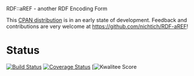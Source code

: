 RDF::aREF - another RDF Encoding Form

This [CPAN distribution](https://metacpan.org/release/RDF-aREF) is in an
early state of development. Feedback and contributions are very welcome at
<https://github.com/nichtich/RDF-aREF>!

# Status

[![Build
Status](https://travis-ci.org/nichtich/RDF-aREF.png)](https://travis-ci.org/nichtich/RDF-aREF)
[![Coverage Status](https://coveralls.io/repos/nichtich/RDF-aREF/badge.png?branch=devel)](https://coveralls.io/r/nichtich/RDF-aREF?branch=devel)
[![Kwalitee Score](http://cpants.cpanauthors.org/dist/RDF-aREF.png)
